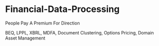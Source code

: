 # Financial-Data-Processing

People Pay A Premium For Direction

BEQ, LPPL, XBRL, MDFA, Document Clustering, Options Pricing, Domain Asset Management
